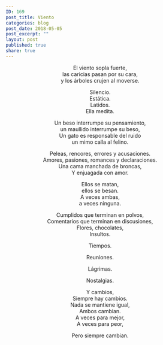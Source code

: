 ```yaml
---
ID: 169
post_title: Viento
categories: blog
post_date: 2018-05-05
post_excerpt: ""
layout: post
published: true
share: true
---
```

<div style="text-align: center;">
<p>
El viento sopla fuerte, <br>
las caricias pasan por su cara, <br> 
y los árboles crujen al moverse.
</p>

<p>
Silencio.<br>
Estática.<br>
Latidos.<br>
Ella medita.
</p>
<p>
Un beso interrumpe su pensamiento,<br>
un maullido interrumpe su beso,<br>
Un gato es responsable del ruido<br>
un mimo calla al felino.
</p>
<p>
Peleas, rencores, errores y acusaciones.<br>
Amores, pasiones, romances y declaraciones.<br>
Una cama manchada de broncas,<br>
Y enjuagada con amor.
</p>
<p>
Ellos se matan,<br>
ellos se besan.<br>
A veces ambas,<br>
a veces ninguna.
</p>
<p>
Cumplidos que terminan en polvos,<br>
Comentarios que terminan en discusiones,<br>
Flores, chocolates,<br>
Insultos.
</p>
<p>
Tiempos.
</p>
<p>
Reuniones.
</p>
<p>
Lágrimas.
</p>
<p>
Nostalgias.
</p>
<p>
Y cambios,<br>
Siempre hay cambios.<br>
Nada se mantiene igual,<br>
Ambos cambian.<br>
A veces para mejor,<br>
A veces para peor,
</p>
<p>
Pero siempre cambian.
</p>
</div>
